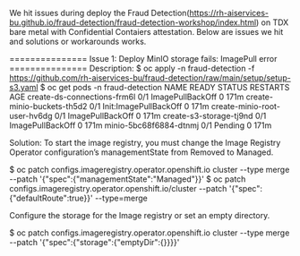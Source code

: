 We hit issues during deploy the Fraud Detection(https://rh-aiservices-bu.github.io/fraud-detection/fraud-detection-workshop/index.html) on TDX bare metal with Confidential Contaiers attestation. Below are issues we hit and solutions or workarounds works.

=============== Issue 1: Deploy MinIO storage fails: ImagePull error =============== 
Description:
$ oc apply -n fraud-detection -f https://github.com/rh-aiservices-bu/fraud-detection/raw/main/setup/setup-s3.yaml
$ oc get pods -n fraud-detection
NAME                       	READY   STATUS              	RESTARTS   AGE
create-ds-connections-frm6l	0/1 	ImagePullBackOff    	0      	171m
create-minio-buckets-th5d2 	0/1 	Init:ImagePullBackOff   0      	171m
create-minio-root-user-hv6dg   0/1 	ImagePullBackOff    	0      	171m
create-s3-storage-tj9nd    	0/1 	ImagePullBackOff    	0      	171m
minio-5bc68f6884-dtnmj     	0/1 	Pending             	0      	171m

Solution:
To start the image registry, you must change the Image Registry Operator configuration’s managementState from Removed to Managed.

$ oc patch configs.imageregistry.operator.openshift.io cluster --type merge --patch '{"spec":{"managementState":"Managed"}}'
$ oc patch configs.imageregistry.operator.openshift.io/cluster --patch '{"spec":{"defaultRoute":true}}' --type=merge

Configure the storage for the Image registry or set an empty directory.

$ oc patch configs.imageregistry.operator.openshift.io cluster --type merge --patch '{"spec":{"storage":{"emptyDir":{}}}}'
